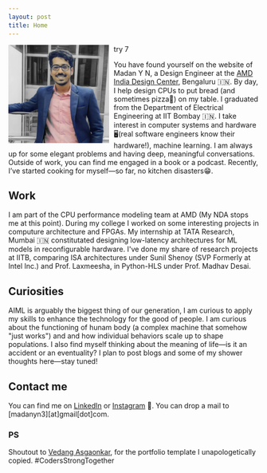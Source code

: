 ```yaml
---
layout: post
title: Home
---
```


<img src = "../assets/profile(3).jpg" width = "40%" height = "40%" align = "left" style = "margin-right : 10px;">

try 7

You have found yourself on the website of Madan Y N, a Design Engineer at the [AMD India Design Center](https://www.amd.com/en.html), Bengaluru 🇮🇳. By day, I help design CPUs to put bread (and sometimes pizza🍕) on my table. I graduated from the Department of Electrical Engineering at IIT Bombay 🇮🇳. I take interest in computer systems and hardware🖥️(real software engineers know their hardware!), machine learning. I am always up for some elegant problems and having deep, meaningful conversations. Outside of work, you can find me engaged in a book or a podcast. Recently, I’ve started cooking for myself—so far, no kitchen disasters😁.

## Work

I am part of the CPU performance modeling team at AMD (My NDA stops me at this point). During my college I worked on some interesting projects in computure architecture and FPGAs. My internship at TATA Research, Mumbai 🇮🇳 constitutated designing low-latency architectures for ML models in reconfigurable hardware. I've done my share of research projects at IITB, comparing ISA architectures under Sunil Shenoy (SVP Formerly at Intel Inc.) and Prof. Laxmeesha, in Python-HLS under Prof. Madhav Desai. 

## Curiosities

AIML is arguably the biggest thing of our generation, I am curious to apply my skills to enhance the technology for the good of people. I am curious about the functioning of hunam body (a complex machine that somehow "just works") and and how individual behaviors scale up to shape populations. I also find myself thinking about the meaning of life—is it an accident or an eventuality? I plan to post blogs and some of my shower thoughts here—stay tuned!

## Contact me

You can find me on [LinkedIn](https://www.linkedin.com/in/madanyn3/) or [Instagram](https://www.instagram.com/_myn.11/) 🔗. You can drop a mail to [madanyn3][at]gmail[dot]com.

### PS

Shoutout to [Vedang Asgaonkar](https://vedangasgaonkar.github.io/), for the portfolio template I unapologetically copied. 
#CodersStrongTogether

<!-- You have landed on the website of Vedang Asgaonkar, a senior undergraduate student at the [Department of Computer Science and Engineering](https://cse.iitb.ac.in) 💻 at IIT Bombay 🇮🇳. I take interest in computer systems and machine learning, particularly the mathematical side of it. I am always up for some elegant puzzles or problems 🧠. Contrary to popular belief, I do have a life. I enjoy hanging out with close friends, and am always up for new experiences. Travel is the love of my life (and food, the way to my heart), and I am a bit more adventurous than my insurance provider would like. You might find me in the gym or playing ping-pong if you drop by at a random time.

## Work

I have done some interesting projects in ML, networks and software development. My most recent internship was in low latency systems at Optiver Amsterdam 🇳🇱. I've done my fair share of research at IITB, in active feature acquisition under Prof. Abir De, and in time series retrieval under Prof. Sunita Sarawagi. I have also been involved in data science research in collaboration with IIMA and Stanford. I've also worked on evolutionary game theory at IST Austria 🇦🇹. 

## Curiosities

I am interested in logical insights on human and social behaviour, and read books and blogs about the same. Models of social interaction, opinion dynamics and competition pique my curiosity. I plan to post some blogs 💬 about the same in my free time (has not happened as of Fall'23). I enjoy writing convoluted sentences that take an entire [NVIDIA A100](https://www.nvidia.com/en-in/data-center/a100/) GPU to understand.

## Teaching

Currently TAing for the undergraduate course in Artifical Intelligence and Machine learning, I have also conducted recitals for the minor course on Design and Analysis of Algorithms. I have also been a TA on the [NPTEL](https://nptel.ac.in/) platform for the course "An Introduction to Programming through C++". I may post resources for courses in the future. Some such resources can be found in my [github](https://github.com/VedangAsgaonkar) repositories. I have also worked as teaching assistant for linear algebra at the dept. of math at IITB.

## Contact me
Come and meet me in person at H17 IIT Bombay. Make sure to bring a protein bar 🍫 or a pizza 🍕 . Alternatively find me on LinkedIn, Instagram or Facebook 🔗. You can also drop a mail to [first name][at]cse[dot]iitb[dot]ac[dot]in

#### Disclaimer
Last Updated: Oct '23. Some parts of this website may contain outdated content. Some of this dates back to the 1st century BC (Before ChatGPT, back when man had only recently figured out that [attention is all he needs](https://arxiv.org/abs/1706.03762)). -->